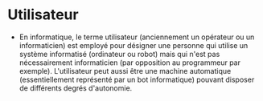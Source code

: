 # Utilisateur
- En informatique, le terme utilisateur (anciennement un opérateur ou un informaticien) est employé pour désigner une personne qui utilise un système informatisé (ordinateur ou robot) mais qui n'est pas nécessairement informaticien (par opposition au programmeur par exemple). L'utilisateur peut aussi être une machine automatique (essentiellement représenté par un bot informatique) pouvant disposer de différents degrés d'autonomie.
